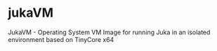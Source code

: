 # jukaVM
JukaVM - Operating System VM Image for running Juka in an isolated environment based on TinyCore x64 
